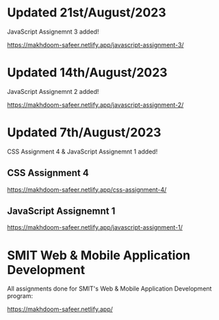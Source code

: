 # Updated 21st/August/2023
JavaScript Assignemnt 3 added!

https://makhdoom-safeer.netlify.app/javascript-assignment-3/

# Updated 14th/August/2023
JavaScript Assignemnt 2 added!

https://makhdoom-safeer.netlify.app/javascript-assignment-2/

# Updated 7th/August/2023
CSS Assignment 4 & JavaScript Assignemnt 1 added!

## CSS Assignment 4
https://makhdoom-safeer.netlify.app/css-assignment-4/

## JavaScript Assignemnt 1
https://makhdoom-safeer.netlify.app/javascript-assignment-1/

# SMIT Web & Mobile Application Development
All assignments done for SMIT's Web & Mobile Application Development program:

https://makhdoom-safeer.netlify.app/
